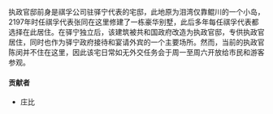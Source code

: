 执政官邸前身是祺孚公司驻驿宁代表的宅邸，此地原为泪湾仅靠鲲川的一个小岛，2197年时任祺孚代表张同在这里修建了一栋豪华别墅，此后多年每任祺孚代表都选择在此居住。在驿宁独立后，该建筑被共和国政府改造为执政官邸，专供执政官居住，同时也作为驿宁政府接待和宴请外宾的一个主要场所。然而，当前的执政官陈闵并不住在这里，因此该宅日常如无外交任务会于周一至周六开放给市民和游客参观。

#### 贡献者

* 庄比